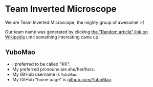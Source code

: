 # Team Inverted Microscope

We are Team Inverted Microscope, the mighty group of awesome! :-)

Our team name was generated by clicking [the "Random article" link on
Wikipedia](https://en.wikipedia.org/wiki/Special:Random)
until something interesting came up.

## YuboMao

* I preferred to be called "KK".
* My preferred pronouns are she/her/hers.
* My GitHub username is `YuboMao`.
* My GitHub "home page" is [github.com/YuboMao](https://github.com/YuboMao/).